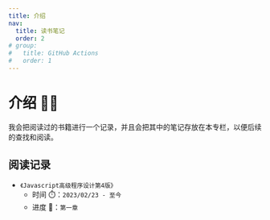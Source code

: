 ```yaml
---
title: 介绍
nav:
  title: 读书笔记
  order: 2
# group:
#   title: GitHub Actions
#   order: 1
---
```


# 介绍 👨‍🏫

我会把阅读过的书籍进行一个记录，并且会把其中的笔记存放在本专栏，以便后续的查找和阅读。

## 阅读记录

- `《Javascript高级程序设计第4版》`
  - 时间 ⏱️：`2023/02/23 - 至今`
  - 进度 📖：`第一章`

